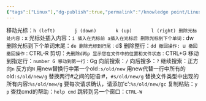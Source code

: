 ```yaml
---
{"tags":["Linux"],"dg-publish":true,"permalink":"/knowledge point/Linux/部分vim快捷键汇总/","dgPassFrontmatter":true}
---
```


移动光标：`h (left)       j (down)       k (up)       l (right)
删除光标处内容：`x
光标处插入内容：`i 插入在光标前 a插入在光标后
删除光标到下个单词：`dw
删除光标到下个单词末尾：`de
删除光标到行尾：`d$
删除整行：`dd
撤回操作: `u`
撤回撤回操作：`CTRL-R
剪切：`先删除d再p
显示您在文件中的位置和文件状态：`CTRL+G
移动到指定行：`number G
移动到第一行：`Gg
向前搜索：`/`  向后搜多：`?`
继续搜索：正方向`n` 反方向`N`
用new替换行中第一个old`:s/old/new`
用new代替一行中所有的old`:s/old/new/g`
替换两行#之间的短语:#，`#s/old/new/g`
替换文件类型中出现的所有内容:`%s/old/new/g`
要每次请求确认，请添加'c':`%s/old/new/gc`
复制粘贴：`y` `p`
查找cmd的帮助：`help cmd`
跳转到另一个窗口：`CTRL-W`
